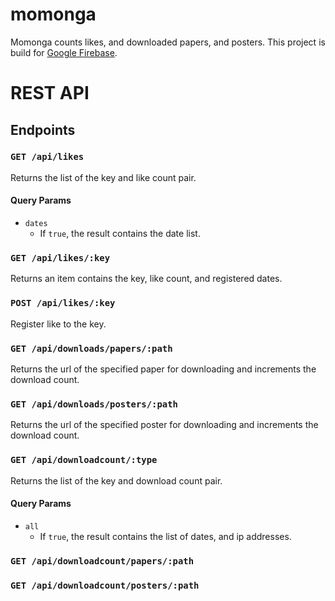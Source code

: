 # momonga

Momonga counts likes, and downloaded papers, and posters.
This project is build for [Google Firebase](https://firebase.google.com).

# REST API

## Endpoints

### `GET /api/likes`

Returns the list of the key and like count pair.

#### Query Params

* `dates`
    * If `true`, the result contains the date list.

### `GET /api/likes/:key`

Returns an item contains the key, like count, and registered dates.

### `POST /api/likes/:key`

Register like to the key.

### `GET /api/downloads/papers/:path`

Returns the url of the specified paper for downloading and increments the download count.

### `GET /api/downloads/posters/:path`

Returns the url of the specified poster for downloading and increments the download count.

### `GET /api/downloadcount/:type`

Returns the list of the key and download count pair.

#### Query Params

* `all`
    * If `true`, the result contains the list of dates, and ip addresses.


### `GET /api/downloadcount/papers/:path`

### `GET /api/downloadcount/posters/:path`

